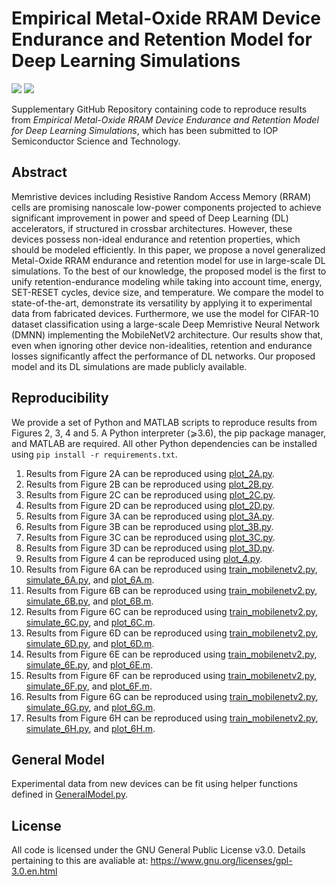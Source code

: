 # Empirical Metal-Oxide RRAM Device Endurance and Retention Model for Deep Learning Simulations

![](https://img.shields.io/badge/license-GPL-blue.svg)
[![](https://img.shields.io/badge/python-3.6+-blue.svg)](https://www.python.org/)

Supplementary GitHub Repository containing code to reproduce results from *Empirical Metal-Oxide RRAM Device Endurance and Retention Model for Deep Learning Simulations*, which has been submitted to IOP Semiconductor Science and Technology.

## Abstract
Memristive devices including Resistive Random Access Memory (RRAM) cells are promising nanoscale low-power components projected to achieve significant improvement in power and speed of Deep Learning (DL) accelerators, if structured in crossbar architectures. However, these devices possess non-ideal endurance and retention properties, which should be modeled efficiently. In this paper, we propose a novel generalized Metal-Oxide RRAM endurance and retention model for use in large-scale DL simulations. To the best of our knowledge, the proposed model is the first to unify retention-endurance modeling while taking into account time, energy, SET-RESET cycles, device size, and temperature. We compare the model to state-of-the-art, demonstrate its versatility by applying it to experimental data from fabricated devices. Furthermore, we use the model for CIFAR-10 dataset classification using a large-scale Deep Memristive Neural Network (DMNN) implementing the MobileNetV2 architecture. Our results show that, even when ignoring other device non-idealities, retention and endurance losses significantly affect the performance of DL networks. Our proposed model and its DL simulations are made publicly available.

## Reproducibility
We provide a set of Python and MATLAB scripts to reproduce results from Figures 2, 3, 4 and 5. A Python interpreter (⩾3.6), the pip package manager, and MATLAB are required. All other Python dependencies can be installed using `pip install -r requirements.txt`.

1. Results from Figure 2A can be reproduced using [plot_2A.py](plot_2A.py).
2. Results from Figure 2B can be reproduced using [plot_2B.py](plot_2B.py).
3. Results from Figure 2C can be reproduced using [plot_2C.py](plot_2C.py).
4. Results from Figure 2D can be reproduced using [plot_2D.py](plot_2D.py).
5. Results from Figure 3A can be reproduced using [plot_3A.py](plot_3A.py).
6. Results from Figure 3B can be reproduced using [plot_3B.py](plot_3B.py).
7. Results from Figure 3C can be reproduced using [plot_3C.py](plot_3C.py).
8. Results from Figure 3D can be reproduced using [plot_3D.py](plot_3D.py).
9. Results from Figure 4 can be reproduced using [plot_4.py](plot_4.py).
10. Results from Figure 6A can be reproduced using [train_mobilenetv2.py](train_mobilenetv2.py), [simulate_6A.py](simulate_6A.py), and [plot_6A.m](plot_6A.m).
11. Results from Figure 6B can be reproduced using [train_mobilenetv2.py](train_mobilenetv2.py), [simulate_6B.py](simulate_6B.py), and [plot_6B.m](plot_6B.m).
12. Results from Figure 6C can be reproduced using [train_mobilenetv2.py](train_mobilenetv2.py), [simulate_6C.py](simulate_6C.py), and [plot_6C.m](plot_6C.m).
13. Results from Figure 6D can be reproduced using [train_mobilenetv2.py](train_mobilenetv2.py), [simulate_6D.py](simulate_6D.py), and [plot_6D.m](plot_6D.m).
14. Results from Figure 6E can be reproduced using [train_mobilenetv2.py](train_mobilenetv2.py), [simulate_6E.py](simulate_6E.py), and [plot_6E.m](plot_6E.m).
15. Results from Figure 6F can be reproduced using [train_mobilenetv2.py](train_mobilenetv2.py), [simulate_6F.py](simulate_6F.py), and [plot_6F.m](plot_6F.m).
16. Results from Figure 6G can be reproduced using [train_mobilenetv2.py](train_mobilenetv2.py), [simulate_6G.py](simulate_6G.py), and [plot_6G.m](plot_6G.m).
17. Results from Figure 6H can be reproduced using [train_mobilenetv2.py](train_mobilenetv2.py), [simulate_6H.py](simulate_6H.py), and [plot_6H.m](plot_6H.m).

## General Model
Experimental data from new devices can be fit using helper functions defined in [GeneralModel.py](GeneralModel.py).

## License
All code is licensed under the GNU General Public License v3.0. Details pertaining to this are avaliable at: https://www.gnu.org/licenses/gpl-3.0.en.html
